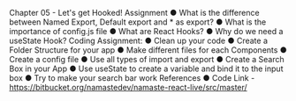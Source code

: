 Chapter 05 - Let's get Hooked!
Assignment
● What is the difference between Named Export, Default export and * as export?
● What is the importance of config.js file
● What are React Hooks?
● Why do we need a useState Hook?
Coding Assignment:
● Clean up your code
● Create a Folder Structure for your app
● Make different files for each Components
● Create a config file
● Use all types of import and export
● Create a Search Box in your App
● Use useState to create a variable and bind it to the input box
● Try to make your search bar work
References
● Code Link - https://bitbucket.org/namastedev/namaste-react-live/src/master/